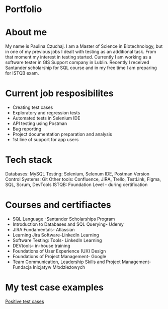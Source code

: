 # Portfolio
# About me 
My name is Paulina Czuchaj. I am a Master of Science in Biotechnology, but in one of my previous jobs I dealt with testing as an additional task. From that moment my interest in testing started. Currently I am working as a software tester in GIS Support company in Lublin. Recently I received Santander scholarship for SQL course and in my free time I am preparing for ISTQB exam.

# Current job resposibilites 
* Creating test cases
* Exploratory and regression tests 
* Automated tests in Selenium IDE 
* API testing using Postman
* Bug reporting
* Project documentation preparation and analysis
* 1st line of support for app users 

# Tech stack 
Databases: MySQL
Testing: Selenium, Selenum IDE, Postman
Version Control Systems: Git
Other tools: Confluence, JIRA, Trello, TestLink, Figma, SQL, Scrum, DevTools
ISTQB: Foundation Level - during certification


# Courses and certifiactes
* SQL Language -Santander Scholarships Program
* Introduction to Databases and SQL Querying- Udemy
* JIRA Fundamentals- Atlassian  
* Learning Jira Software-LinkedIn Learning
* Software Testing: Tools- LinkedIn Learning
* DEVtools- in-house training 
* Foundations of User Experience (UX) Design
* Foundations of Project Management- Google 
* Team Communication, Leadership Skills and Project Management-Fundacja Inicjatyw Młodzieżowych

# My test case examples
[Positive test cases](https://docs.google.com/document/d/1ho-UH3BU3c3q3g4pbaoWrF238O0MqoF1/edit#)
